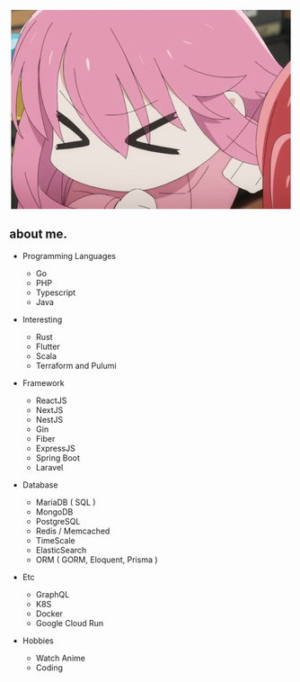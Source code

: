 <p align="center"><img src="https://raw.githubusercontent.com/t6tg/t6tg/master/bocchi-bocchi-the-rock.gif" alt="bocchi"  /></p>

## about me.
- Programming Languages
  - Go
  - PHP
  - Typescript
  - Java

- Interesting 
  - Rust
  - Flutter
  - Scala
  - Terraform and Pulumi

- Framework
  - ReactJS
  - NextJS
  - NestJS
  - Gin
  - Fiber
  - ExpressJS
  - Spring Boot
  - Laravel

- Database
  - MariaDB ( SQL )
  - MongoDB
  - PostgreSQL
  - Redis / Memcached
  - TimeScale
  - ElasticSearch
  - ORM ( GORM, Eloquent, Prisma )

- Etc
  - GraphQL
  - K8S
  - Docker
  - Google Cloud Run

- Hobbies
  - Watch Anime
  - Coding

